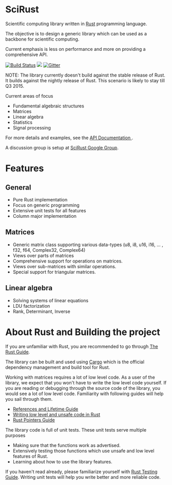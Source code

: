 SciRust
==============

Scientific computing library written in 
[Rust](http://www.rust-lang.org/) programming language. 

The objective is to design a generic library which can be used as a backbone for scientific computing.

Current emphasis is less on performance and more on providing a comprehensive API.


[![Build Status](https://travis-ci.org/indigits/scirust.svg?branch=master)](https://travis-ci.org/indigits/scirust)
[![](http://meritbadge.herokuapp.com/scirust)](https://crates.io/crates/scirust)
[![Gitter](https://badges.gitter.im/Join%20Chat.svg)](https://gitter.im/indigits/scirust?utm_source=badge&utm_medium=badge&utm_campaign=pr-badge)

NOTE: The library currently doesn't build against the stable release of Rust. It builds
against the nightly release of Rust. This scenario is likely to stay till Q3 2015.

Current areas of focus

* Fundamental algebraic structures
* Matrices
* Linear algebra
* Statistics 
* Signal processing


For more details and examples, 
see the 
[API Documentation ](http://indigits.github.io/scirust/).

A discussion group is setup at
[SciRust Google Group](https://groups.google.com/forum/#!forum/scirust).

# Features

## General 

* Pure Rust implementation
* Focus on generic programming
* Extensive unit tests for all features
* Column major implementation

## Matrices

* Generic matrix class supporting various data-types 
 (u8, i8, u16, i16, ... , f32, f64, Complex32, Complex64)
* Views over parts of matrices
* Comprehensive support for operations on matrices.
* Views over sub-matrices with similar operations.
* Special support for triangular matrices.



## Linear algebra

* Solving systems of linear equations
* LDU factorization
* Rank, Determinant, Inverse



# About Rust and Building the project


If you are unfamiliar with Rust, you are recommended to go through
[The Rust Guide](http://doc.rust-lang.org/guide.html).

The library can be built and used using 
[Cargo](http://doc.crates.io/guide.html) which is the official
dependency management and build tool for Rust.


Working with matrices requires a lot of low level code. As
a user of the library, we expect that you won't have to write
the low level code yourself. If you are reading or debugging
through the source code of the library, you would see a lot
of low level code. Familiarity with following guides will
help you sail through them.

* [References and Lifetime Guide](http://doc.rust-lang.org/guide-lifetimes.html)
* [Writing low level and unsafe code in Rust](http://doc.rust-lang.org/guide-unsafe.html)
* [Rust Pointers Guide](http://doc.rust-lang.org/guide-pointers.html)


The library code is full of unit tests. These unit tests serve
multiple purposes

* Making sure that the functions work as advertised.
* Extensively testing those functions which use unsafe and low level
  features of Rust.
* Learning about how to use the library features.


If you haven't read already, please familiarize yourself with
[Rust Testing Guide](http://doc.rust-lang.org/guide-testing.html).
Writing unit tests will help you write better and more reliable code.




